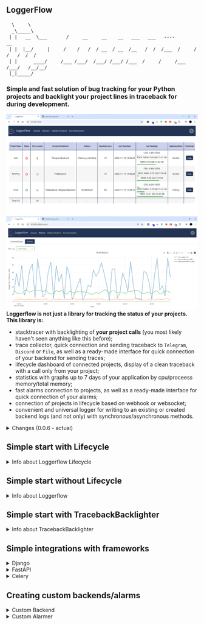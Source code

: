 ## LoggerFlow

```
  \     \
  _\_____\
 | |   __  \___       /     __     __    __   ___   ___   ----         __
 | |  |__/     |     /    /   /  / __  / __  /__   /  /  /___  /     /   /   /  /  /
 | |      ____/     /___ /___/  /___/ /___/ /___  /     /     /___  /___/   /__/__/
 |_|_____/
```

<h3>Simple and fast solution of bug tracking for your Python projects and backlight your project lines in traceback for during development.</h2>

![StartImage](photos/loggerflow.png)
![StartImage](photos/project_metrics.png)
**Loggerflow is not just a library for tracking the status of your projects. This library is:**.
 - stacktracer with backlighting of **your project calls** (you most likely haven't seen anything like this before);
 - trace collector, quick connection and sending traceback to `Telegram`, `Discord` or `File`, as well as a ready-made interface for quick connection of your backend for sending traces;
 - lifecycle dashboard of connected projects, display of a clean traceback with a call only from your project;
 - statistics with graphs up to 7 days of your application by cpu/proceess memory/total memory;
 - fast alarms connection to projects, as well as a ready-made interface for quick connection of your alarms;
 - connection of projects in lifecycle based on webhook or websocket;
 - convenient and universal logger for writing to an existing or created backend logs (and not only) with synchronous/asynchronous methods.

<details>
  <summary>Changes (0.0.6 - actual)</summary>
 
- v. 0.0.6 
   - added metrics tracking of connected applications via lifecycle;
   - added alarm tracking of connected applications via lifecycle (in 0.0.7 will be added triggers and improved version);
   - added example with create custom alarmer, and connect to LoggerFlow Lifecycle;
   - added support for tracking process memory consumption (core `psutil`);
   - added in error window displays backlighting tracebacks your project lines of code. This can be disabled in the settings.
   - the dog's eye closes when you switch from the main page to another tab:);
   - improved traceback cleaning, bug fixes with cleaning;
   - fix bugs with websocket lifecycle;
   - redesigned dashboard with a nice interface, also added settings;
   - complete transfer of event loop manual management to `asyncio.run`. You can still pass your loop, but then you have to manage it yourself;
   - improved traceback cleaning, bug fixes with cleaning;
   - added traceback backlighter for your project line in traces, use for this `TracebackBacklighter`;
   - in 0.0.7 will be added improved authorization and backend secret key for requests; 
   - **0.0.6 version is not compatible with 0.0.5 version (server and client). In 0.0.7 will be added support for such cases with projects when the versions differ.**
 - v. 0.0.5
   - added tracking the status of your applications, use class `WebhookLifecycle` and `WebSocketLifecycle`; 
   - rename method `send_traceback_to_backend` to `send_traceback`;
   - added async methods `async_send_data`  and `async_send_traceback`;
   - fix bug with second send to backend with spaces and `\n`;
   - big changes in project architecture;
   - add example with `Celery`-connect and showing creating your custom backends;
 - v. 0.0.4
    - improved stacktrace cleaning for `traceback='clean'`;
    - template for tracking the status of projects (will be added in v. 0.0.5);
    - rename method `exclude_sending_filter` to `exclude`;
    - added method `send_traceback_to_backend` for manual sending of traceback to the backend;
    - changes in project architecture.

  - v. 0.0.3
    - added the `traceback='full'` attribute to the LoggerFlow constructor, which allows you to send full, clean or minimal traceback to the backend (depending on your preferences).
    You can pass 3 parameters:
        - `full` -  Sending full traceback on your backend/backends;
        - `clean` - Sending your program's stacktrace (clearing lines that were are called from libraries);
        - `minimal` - Sending a 1 line with name file, number line and last line of your traceback;
    - minor fixes in project architecture;
    - writing documentation for project.
  - v. 0.0.2
    - added logging in threads (to disable logging in threads - pass the parameter `thread_logging=False` to the LoggerFlow constructor);
    - minor fixes;
  - v. 0.0.1 
    - create project LoggerFlow;
</details>

## Simple start with Lifecycle
<details>
    <summary>Info about Loggerflow Lifecycle</summary>
    
To take advantage of state tracking for your applications, you need to do 2 things:
    
<b>1) Run `LoggerFlow` Server WebInterface</b>.

If you are familiar with `Celery` or `Flower`, this will be very easy for you. 
You need to enter the command in console:
    
    loggerflow run --host 127.0.0.1 --port 8000

By default, the server uses a `sqlite3` database, with `sqlalchemy` as the engine. 
You can change the database by passing the sqlalchemy connection string, passing the `-d` or `--database` flag, but 
you should only use <b>async engine</b>.
You can also customize the server for yourself, including authorization via the `--auth` flag.

<details>
<summary>Additional commands</summary>
    
    -u --host | Host to run LoggerFlow server
    -p --port | Port to run LoggerFlow server
    -d --database | SQLAlchemy database connection string, default is "sqlite+aiosqlite:///loggerflow.db"
    -a --auth | Auth credentials in format login:password
    --disable-log | Disable uvicorn log in terminal
    -c --custom-alarm | single class or comma-separated list of custom alarm classes (e.g., "name_of_file.CustomAlarmBackend, test.AnotherAlarm")')

</details>

After server running you will see in browser this page:

![welcome.png](photos/start.png)

<b>2) Connect your app to `LoggerFlow` Server</b>

After server running you can connect your application with a few lines of code.
Select `WebhookLifecycle` or `WebSocketLifecycle` class depending on your preference.

Example with `WebhookLifecycle`:

    from loggerflow.lifecycle import WebhookLifecycle
    from loggerflow import LoggerFlow
    
    lifecycle = WebhookLifecycle(webhook_url='http://127.0.0.1:8000/loggerflow/')
    
    lf = LoggerFlow(project_name='TestProj', backend=lifecycle)
    lf.run()
    
Example with `WebSocketLifecycle`:

    from loggerflow.lifecycle import WebSocketLifecycle
    from loggerflow import LoggerFlow
    
    lifecycle = WebSocketLifecycle(websocket_url='ws://127.0.0.1:8000/loggerflow/')
    
    lf = LoggerFlow(project_name='TestProj', backend=lifecycle)
    lf.run()

<b>And that's it, it's so simple!</b>

In the browser you will see something like:

![img.png](photos/loggerflow.png)
In the browser, you can track errors that occurred in your applications, 
view detailed tracebacks, and, if necessary, clear unnecessary library calls in the stacktrace, showing 
only your lines of code.

Example with full stacktrace from your app:

![img.png](photos/exceptions.png)

Example with clean stacktrace from your app:
    
![img.png](photos/clean_exceptions.png)

### Alarms

![img.png](photos/connected_alarms.png)
LoggerFlow supports alarms, they can be easily and quickly connected to your projects.

You have ready-made 3 alarms to choose from:
- TelegramBackend;
- DiscordBackend;
- FileBackend;
- or your custom alarm backends;

There is also a ready-made interface for quickly connecting your alarm.
How to connect your custom alarm - see in "**Creating custom backends/alarms section**".

You will see a window like this:

![img.png](photos/create_alarm.png)

Once the alarm is connected to the project - you will also see alarm messages in the **"Alarms info"** tab.

![img.png](photos/alarms_info.png)

Future versions will also add triggers for a specified limit on cpu/memory.

### Metrics

![img.png](photos/metrics.png)
LoggerFlow supports metrics for your connected applications.
Metrics are automatically collected when you connect your app via lifecycle. In future versions will be added setting 
to enable statistics collection for concrete projects.

Once the data has been collected, you will be able to view graphs for a specific period.

![img.png](photos/project_metrics.png)
You will see data for up to 7 days with the following intervals:
- 1 minute;
- 5 minutes;
- 30 minutes;
- 1 hour;
- 3 hours;
- 1 day;
- 3 days;
- 7 days.

Currently, only partial data clearing is supported after 7 days: when you go to the dashboard or clear the data yourself via the button. This will be optimized in future versions.

You may also be interested in looking at `TracebackBacklighter`, the description is just below.

</details>

##  Simple start without Lifecycle

<details>
    <summary>Info about Loggerflow </summary>

<h5> Example with Telegram backend: </h5>

    from loggerflow.backends import TelegramBackend
    from loggerflow import LoggerFlow
    
    
    backend = TelegramBackend(
        token='telegram_token',
        chat_id=-123456789,
        authors=['@DeNRuDi', ]
    )
    
    lf = LoggerFlow(project_name='Test', backend=backend)
    lf.run()
    
    raise Exception('Test Error')
    
    
<h5> Example with multiple backends: </h5>
    
    from loggerflow.backends import TelegramBackend, DiscordBackend
    from loggerflow import LoggerFlow
    
    backend_telegram = TelegramBackend(
        token='bot_token',
        chat_id=-1234567890,
        authors=['@telegram_username', ]
    )
    
    backend_discord = DiscordBackend(
        webhook_url='webhook_url',
        authors=['@discord_username', ]
    )
    
    lf = LoggerFlow(project_name='Test', backend=[backend_telegram, backend_discord])
    lf.run()
    
    raise Exception('Test Error')
    
    
<h5> Exclude traceback which should not be sent: </h5>
    
    
    lf = LoggerFlow(project_name='Test', backend=backend)
    lf.exclude('ValueError')
    lf.exclude('502 Bad Gateway')
    lf.run()
</details>

##  Simple start with TracebackBacklighter

<details>
    <summary>Info about TracebackBacklighter </summary>

TracebackBacklighter is a tool that backlights lines of code from your project when an error occurs.
<h5> Example with TracebackBacklighter: </h5>
![img.png](photos/traceback_backlighter.png)
    
    import requests
    from loggerflow import TracebackBacklighter
    
    tb = TracebackBacklighter(backlight='myline', color='red')
    tb.run()
    
    
    r = requests.get('https://incorrect.site')
    # or some exception, for example raise Exception('Test Exception')

**You can also receive clean traceback (ideal for development):**

![img.png](photos/traceback_backlighter_clean.png)
    
    import requests
    from loggerflow import TracebackBacklighter
    
    tb = TracebackBacklighter(backlight='clean')
    tb.run()
    
    
    r = requests.get('https://incorrect.site')
    # or some exception, for example raise Exception('Test Exception')

</details>


## Simple integrations with frameworks
<details>
    <summary>Django</summary>

File `settings.py`:
```
import os
from pathlib import Path

from loggerflow.backends import FileBackend
from loggerflow import LoggerFlow

# Build paths inside the project like this: BASE_DIR / 'subdir'.
BASE_DIR = Path(__file__).resolve().parent.parent


# Quick-start development settings - unsuitable for production
# See https://docs.djangoproject.com/en/4.2/howto/deployment/checklist/

# SECURITY WARNING: keep the secret key used in production secret!
SECRET_KEY = os.getenv('SECRET_KEY')

# SECURITY WARNING: don't run with debug turned on in production!
DEBUG = False

ALLOWED_HOSTS = ['*']


lf = LoggerFlow(project_name='Test', backend=FileBackend('test.log'), traceback='clean')
lf.run()
```
</details>


<details>
    <summary>FastAPI</summary>

`FastAPI` already contains an automatic excepthook-handler, so errors must be sent
using the `lf.async_send_traceback` or `lf.send_traceback` method.

Example:
```
from loggerflow.backends import FileBackend
from loggerflow import LoggerFlow

from fastapi.responses import JSONResponse
from fastapi import FastAPI

import traceback
import uvicorn

app = FastAPI()
lf = LoggerFlow(project_name='Test', backend=FileBackend(file='test.log'), traceback='clean')


@app.get('/')
async def index():
    return {"status": 200}


@app.exception_handler(Exception)
async def exception_handler(request, exc):
    await lf.async_send_traceback(traceback.format_exc())
    return JSONResponse({'status': 500})


if __name__ == '__main__':
    uvicorn.run(app=app)
```
</details>

<details>
    <summary>Celery</summary>

`Celery` already contains an automatic excepthook-handler, so errors must be sent using 
the `lf.send_traceback` method.

File `celery.py` in Django project. 

Example:
```
from celery.signals import task_failure
from celery import Celery

from loggerflow.backends import FileBackend
from loggerflow import LoggerFlow

import traceback
import os

os.environ.setdefault('DJANGO_SETTINGS_MODULE', 'your_app.settings')

app = Celery('your_app')
lf = LoggerFlow(project_name='Celery Project', backend=FileBackend(file='celery.log'))


@task_failure.connect
def handle_task_failure(sender=None, exception=None, traceback_obj=None, **kwargs):
    lf.send_traceback(traceback.format_exc())


app.config_from_object('django.conf:settings', namespace='CELERY')
app.conf.timezone = 'Europe/Kiev'

app.conf.beat_schedule = {
    ...
}

app.autodiscover_tasks()

```
</details>

## Creating custom backends/alarms

<details>
    <summary>Custom Backend</summary>
To create a custom backend, you need to inherit from `AbstractBackend`, and 
be sure to override 2 method `write_flow` and `async_write_flow`.

Let's give a simple example for writing to Redis:

    # pip3 install redis
    from redis import Redis
    
    from loggerflow.backends.abstract_backend import AbstractBackend
    from loggerflow import LoggerFlow
    
    
    class CustomRedisBackend(AbstractBackend):
    
        def __init__(self, redis_path: str, port: int = 6379, db: int = 0):
            self.redis = Redis(host=redis_path, port=port, db=db)
    
        def write_flow(self, text: str, project_name: str, *args, **kwargs):
            print('Writing data in Redis')
            self.redis.set(project_name, text.encode())
            # or your custom logic
    
            # ATTENTION! Don't use print(text) in this function
            # as it results in a recursive search "Traceback" and therefore an error.
            # If you want to see a 'text' - use, for example, library 'loguru'.
            
            # pip3 install loguru
            # from loguru import logger
            # logger.debug(text)
    
        async def async_write_flow(self, text: str, project_name: str, *args, **kwargs):
            # method not necessary if you are not using async calls
            raise NotImplementedError
    
    
    lf = LoggerFlow(project_name='Redis Backend', backend=CustomRedisBackend(redis_path='localhost'))
    lf.run()
    
    raise Exception('Your test exception')

</details>

<details>
    <summary>Custom Alarmer</summary>
To create a custom Alarmer backend, you need to inherit from `AbstractAlarmBackend`, and be sure to override 1 method `async_write_flow`

The constructor should contain only those fields that are specified in `alarm_required_fields`.

Let's give a simple example for creating Custom Alarm and connect to LoggerFlow Lifecycle:
    
    # pip3 install aiohttp
    from loggerflow.backends.abstract_backend import AbstractAlarmBackend
    from aiohttp import ClientSession
    
    
    class CustomAlarm(AbstractAlarmBackend):
        alarmer_name = 'TestAlarmer' # if not set, then will be used class name
        alarm_required_fields = ['email', 'api_key'] # required fields for form to create your custom alarm
    
        def __init__(self, email, api_key):
            self._email = email
            self._api_key = api_key
    
        async def async_write_flow(self, text: str, project_name: str, *args, **kwargs):
            async with ClientSession() as session:
                async with session.post(
                        'http://example.com/',
                        headers={'X-EMAIL': self._email, 'X-API-KEY': self._api_key}
                ) as response:
                    print(response.status)

After creation, connect it as:

`loggerfow run --host 127.0.0.1 --port 8000 --custom-alarm "your_file.CustomAlarm"`

You can also list alarms separated by commas.

`loggerfow run --host 127.0.0.1 --port 8000 --custom-alarm "your_file.CustomAlarm, your_file.NewCustomAlarm"`

In the browser you will see something like:

![img.png](photos/create_custom_alarm.png)


</details>
